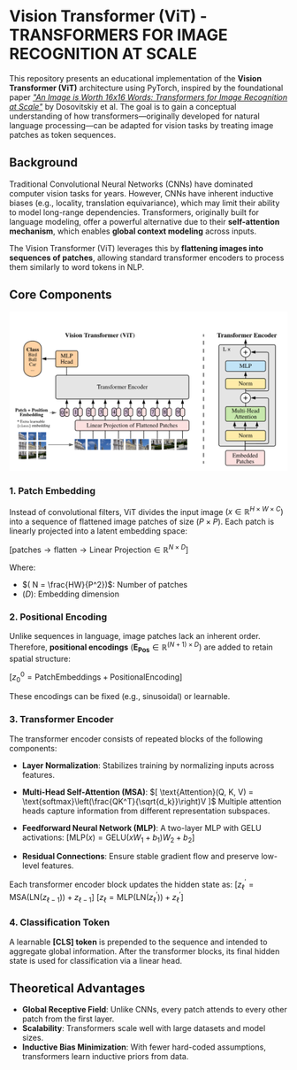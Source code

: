 # Vision Transformer (ViT) - TRANSFORMERS FOR IMAGE RECOGNITION AT SCALE

This repository presents an educational implementation of the **Vision Transformer (ViT)** architecture using PyTorch, inspired by the foundational paper [_"An Image is Worth 16x16 Words: Transformers for Image Recognition at Scale"_](https://arxiv.org/abs/2010.11929) by Dosovitskiy et al. The goal is to gain a conceptual understanding of how transformers—originally developed for natural language processing—can be adapted for vision tasks by treating image patches as token sequences.

## Background

Traditional Convolutional Neural Networks (CNNs) have dominated computer vision tasks for years. However, CNNs have inherent inductive biases (e.g., locality, translation equivariance), which may limit their ability to model long-range dependencies. Transformers, originally built for language modeling, offer a powerful alternative due to their **self-attention mechanism**, which enables **global context modeling** across inputs.

The Vision Transformer (ViT) leverages this by **flattening images into sequences of patches**, allowing standard transformer encoders to process them similarly to word tokens in NLP.

## Core Components

![Vision Transformer Architecture](image.png)

### 1. Patch Embedding

Instead of convolutional filters, ViT divides the input image
$( x \in \mathbb{R}^{H \times W \times C})$
into a sequence of flattened image patches of size $( P \times P )$. Each patch is linearly projected into a latent embedding space:

$[
\text{patches} \rightarrow \text{flatten} \rightarrow \text{Linear Projection} \in \mathbb{R}^{N \times D}
]$

Where:

- $( N = \frac{HW}{P^2})$: Number of patches
- $( D )$: Embedding dimension

### 2. Positional Encoding

Unlike sequences in language, image patches lack an inherent order. Therefore, **positional encodings** $( \mathbf{E_{Pos}} \in \mathbb{R}^{(N + 1) \times D} )$ are added to retain spatial structure:

$[
z_0^0 = \text{PatchEmbeddings} + \text{PositionalEncoding}
]$

These encodings can be fixed (e.g., sinusoidal) or learnable.

### 3. Transformer Encoder

The transformer encoder consists of repeated blocks of the following components:

- **Layer Normalization**: Stabilizes training by normalizing inputs across features.
- **Multi-Head Self-Attention (MSA)**:
  $[
  \text{Attention}(Q, K, V) = \text{softmax}\left(\frac{QK^T}{\sqrt{d_k}}\right)V
  ]$
  Multiple attention heads capture information from different representation subspaces.

- **Feedforward Neural Network (MLP)**:
  A two-layer MLP with GELU activations:
  $[
  \text{MLP}(x) = \text{GELU}(xW_1 + b_1)W_2 + b_2
  ]$

- **Residual Connections**: Ensure stable gradient flow and preserve low-level features.

Each transformer encoder block updates the hidden state as:
$[
z_\ell^{'} = \text{MSA}(\text{LN}(z_{\ell - 1})) + z_{\ell - 1}
]$
$[
z_\ell = \text{MLP}(\text{LN}(z_\ell^{'})) + z_\ell^{'}
]$

### 4. Classification Token

A learnable **[CLS] token** is prepended to the sequence and intended to aggregate global information. After the transformer blocks, its final hidden state is used for classification via a linear head.

## Theoretical Advantages

- **Global Receptive Field**: Unlike CNNs, every patch attends to every other patch from the first layer.
- **Scalability**: Transformers scale well with large datasets and model sizes.
- **Inductive Bias Minimization**: With fewer hard-coded assumptions, transformers learn inductive priors from data.
